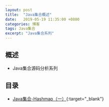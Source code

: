 ```yaml
---
layout: post
title:  "Java集合概述"
date:   2019-05-19 11:35:00 +0800
categories: 博客
tags: Java集合
excerpt: "Java集合系列"
---
```


## 概述
+ Java集合源码分析系列

## 目录

+ [Java集合-Hashmap（一）]({{site.url}}/博客/2019/05/20/Java集合-HashMap-一.html){:target="_blank"}